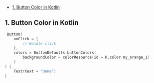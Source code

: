 - [1. Button Color in Kotlin](#1-button-color-in-kotlin)

## 1. Button Color in Kotlin

```kt
 Button(
    onClick = {
        // Handle click
    },
    colors = ButtonDefaults.buttonColors(
        backgroundColor = colorResource(id = R.color.my_orange_1)
    )
) {
    Text(text = "Done")
}
```
